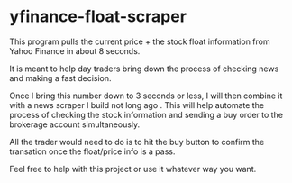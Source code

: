 # yfinance-float-scraper

This program pulls the current price + the stock float information from Yahoo Finance in about 8 seconds.

It is meant to help day traders bring down the process of checking news and making a fast decision.

Once I bring this number down to 3 seconds or less, I will then combine it with
a news scraper I build not long ago . This will help automate the process of checking the stock information and sending a buy order
to the brokerage account simultaneously.

All the trader would need to do is to hit the buy button to confirm the transation once the float/price info is a pass.

Feel free to help with this project or use it whatever way you want.
